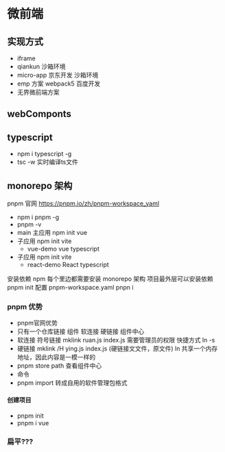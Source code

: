 # 微前端

## 实现方式
- iframe
- qiankun 沙箱环境
- micro-app 京东开发 沙箱环境
- emp 方案 webpack5 百度开发
- 无界微前端方案

## webComponts


## typescript
- npm i typescript -g
- tsc -w 实时编译ts文件


## monorepo 架构
pnpm 官网
https://pnpm.io/zh/pnpm-workspace_yaml
- npm i pnpm -g
- pnpm -v
- main 主应用 npm init vue
- 子应用 npm init vite
    - vue-demo vue typescript
- 子应用 npm init vite
    - react-demo React typescript

安装依赖
npm 每个里边都需要安装
monorepo 架构
项目最外层可以安装依赖
pnpm init
配置 pnpm-workspace.yaml
pnpn i

 


### pnpm 优势
- pnpm官网优势
- 只有一个仓库链接 组件 软连接 硬链接 组件中心
- 软连接 符号链接 mklink ruan.js index.js 需要管理员的权限  快捷方式  ln -s
- 硬链接 mklink /H ying.js index.js   (硬链接文文件，原文件)   ln
    共享一个内存地址，因此内容是一模一样的
- pnpm store path 查看组件中心
- 命令
- pnpm import 转成自用的软件管理包格式

#### 创建项目
- pnpm init
- pnpm i vue


### 扁平???